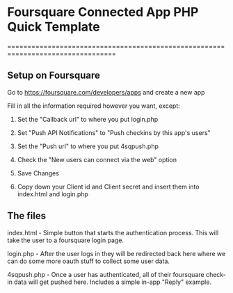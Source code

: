 # Foursquare Connected App PHP Quick Template
=================================================================================

## Setup on Foursquare

Go to https://foursquare.com/developers/apps and create a new app

Fill in all the information required however you want, except:

1. Set the "Callback url" to where you put login.php

2. Set "Push API Notifications" to "Push checkins by this app's users"

3. Set the "Push url" to where you put 4sqpush.php

4. Check the "New users can connect via the web" option

5. Save Changes

6. Copy down your Client id and Client secret and insert them into index.html and login.php

## The files

index.html - Simple button that starts the authentication process.  This will take the user to a foursquare login page.

login.php - After the user logs in they will be redirected back here where we can do some more oauth stuff to collect some user data.

4sqpush.php - Once a user has authenticated, all of their foursquare check-in data will get pushed here.  Includes a simple in-app "Reply" example.

